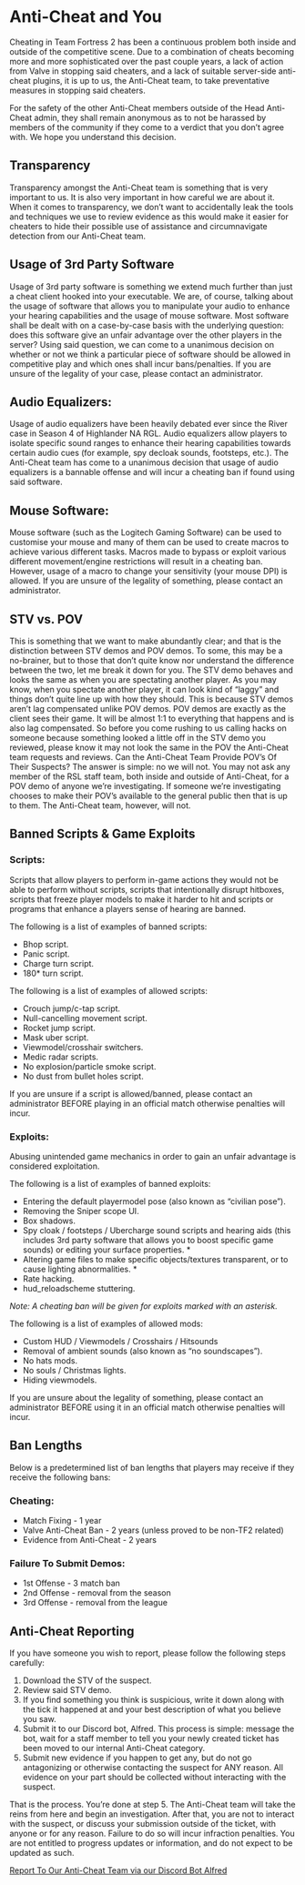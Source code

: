 # Anti-Cheat and You

Cheating in Team Fortress 2 has been a continuous problem both inside and outside of the competitive scene. Due to a combination of cheats becoming more and more sophisticated over the past couple years, a lack of action from Valve in stopping said cheaters, and a lack of suitable server-side anti-cheat plugins, it is up to us, the Anti-Cheat team, to take preventative measures in stopping said cheaters.

For the safety of the other Anti-Cheat members outside of the Head Anti-Cheat admin, they shall remain anonymous as to not be harassed by members of the community if they come to a verdict that you don’t agree with. We hope you understand this decision.

## Transparency
Transparency amongst the Anti-Cheat team is something that is very important to us. It is also very important in how careful we are about it. When it comes to transparency, we don’t want to accidentally leak the tools and techniques we use to review evidence as this would make it easier for cheaters to hide their possible use of assistance and circumnavigate detection from our Anti-Cheat team.

## Usage of 3rd Party Software
Usage of 3rd party software is something we extend much further than just a cheat client hooked into your executable. We are, of course, talking about the usage of software that allows you to manipulate your audio to enhance your hearing capabilities and the usage of mouse software. Most software shall be dealt with on a case-by-case basis with the underlying question: does this software give an unfair advantage over the other players in the server? Using said question, we can come to a unanimous decision on whether or not we think a particular piece of software should be allowed in competitive play and which ones shall incur bans/penalties. If you are unsure of the legality of your case, please contact an administrator.

## Audio Equalizers:
Usage of audio equalizers have been heavily debated ever since the River case in Season 4 of Highlander NA RGL. Audio equalizers allow players to isolate specific sound ranges to enhance their hearing capabilities towards certain audio cues (for example, spy decloak sounds, footsteps, etc.). The Anti-Cheat team has come to a unanimous decision that usage of audio equalizers is a bannable offense and will incur a cheating ban if found using said software.

## Mouse Software:
Mouse software (such as the Logitech Gaming Software) can be used to customise your mouse and many of them can be used to create macros to achieve various different tasks. Macros made to bypass or exploit various different movement/engine restrictions will result in a cheating ban. However, usage of a macro to change your sensitivity (your mouse DPI) is allowed. If you are unsure of the legality of something, please contact an administrator.

## STV vs. POV
This is something that we want to make abundantly clear; and that is the distinction between STV demos and POV demos. To some, this may be a no-brainer, but to those that don’t quite know nor understand the difference between the two, let me break it down for you. The STV demo behaves and looks the same as when you are spectating another player. As you may know, when you spectate another player, it can look kind of “laggy” and things don’t quite line up with how they should. This is because STV demos aren’t lag compensated unlike POV demos. POV demos are exactly as the client sees their game. It will be almost 1:1 to everything that happens and is also lag compensated. So before you come rushing to us calling hacks on someone because something looked a little off in the STV demo you reviewed, please know it may not look the same in the POV the Anti-Cheat team requests and reviews.
Can the Anti-Cheat Team Provide POV’s Of Their Suspects?
The answer is simple: no we will not. You may not ask any member of the RSL staff team, both inside and outside of Anti-Cheat, for a POV demo of anyone we’re investigating. If someone we’re investigating chooses to make their POV’s available to the general public then that is up to them. The Anti-Cheat team, however, will not.

## Banned Scripts & Game Exploits
### Scripts:
Scripts that allow players to perform in-game actions they would not be able to perform without scripts, scripts that intentionally disrupt hitboxes, scripts that freeze player models to make it harder to hit and scripts or programs that enhance a players sense of hearing are banned.

The following is a list of examples of banned scripts:
- Bhop script.
- Panic script.
- Charge turn script.
- 180* turn script.

The following is a list of examples of allowed scripts:
- Crouch jump/c-tap script.
- Null-cancelling movement script.
- Rocket jump script.
- Mask uber script.
- Viewmodel/crosshair switchers.
- Medic radar scripts.
- No explosion/particle smoke script.
- No dust from bullet holes script.

If you are unsure if a script is allowed/banned, please contact an administrator BEFORE playing in an official match otherwise penalties will incur.

### Exploits:
Abusing unintended game mechanics in order to gain an unfair advantage is considered exploitation.

The following is a list of examples of banned exploits:
- Entering the default playermodel pose (also known as “civilian pose”).
- Removing the Sniper scope UI.
- Box shadows.
- Spy cloak / footsteps / Ubercharge sound scripts and hearing aids (this includes 3rd party software that allows you to boost specific game sounds) or editing your surface properties. *
- Altering game files to make specific objects/textures transparent, or to cause lighting abnormalities. *
- Rate hacking.
- hud_reloadscheme stuttering.

*Note: A cheating ban will be given for exploits marked with an asterisk.*

The following is a list of examples of allowed mods:
- Custom HUD / Viewmodels / Crosshairs / Hitsounds
- Removal of ambient sounds (also known as “no soundscapes”).
- No hats mods.
- No souls / Christmas lights.
- Hiding viewmodels.

If you are unsure about the legality of something, please contact an administrator BEFORE using it in an official match otherwise penalties will incur.

## Ban Lengths
Below is a predetermined list of ban lengths that players may receive if they receive the following bans:

### Cheating:
- Match Fixing - 1 year
- Valve Anti-Cheat Ban - 2 years (unless proved to be non-TF2 related)
- Evidence from Anti-Cheat - 2 years

### Failure To Submit Demos:
- 1st Offense - 3 match ban
- 2nd Offense - removal from the season
- 3rd Offense - removal from the league

## Anti-Cheat Reporting
If you have someone you wish to report, please follow the following steps carefully:
1. Download the STV of the suspect.
2. Review said STV demo.
3. If you find something you think is suspicious, write it down along with the tick it happened at and your best description of what you believe you saw.
4. Submit it to our Discord bot, Alfred. This process is simple: message the bot, wait for a staff member to tell you your newly created ticket has been moved to our internal Anti-Cheat category.
5. Submit new evidence if you happen to get any, but do not go antagonizing or otherwise contacting the suspect for ANY reason. All evidence on your part should be collected without interacting with the suspect.

That is the process. You’re done at step 5. The Anti-Cheat team will take the reins from here and begin an investigation. After that, you are not to interact with the suspect, or discuss your submission outside of the ticket, with anyone or for any reason. Failure to do so will incur infraction penalties. You are not entitled to progress updates or information, and do not expect to be updated as such.

[Report To Our Anti-Cheat Team via our Discord Bot Alfred](https://discord.rsl.tf/)

<TOC />